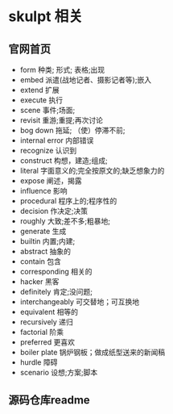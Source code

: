 # skulpt 相关

## 官网首页
- form 种类;   形式; 表格;出现
- embed 派遣(战地记者、摄影记者等);嵌入
- extend 扩展
- execute 执行
- scene 事件;场面;
- revisit 重游;重提;再次讨论
- bog down 拖延; （使）停滞不前;  
- internal error 内部错误
- recognize 认识到
- construct 构想，建造;组成;
- literal 字面意义的;完全按原文的;缺乏想象力的
- expose 阐述，揭露
- influence 影响
- procedural 程序上的;程序性的
- decision 作决定;决策
- roughly 大致;差不多;粗暴地;
- generate 生成
- builtin 内置;内建;
- abstract 抽象的
- contain 包含
- corresponding 相关的
- hacker 黑客
- definitely 肯定;没问题;
- interchangeably 可交替地；可互换地
- equivalent 相等的
- recursively 递归
- factorial 阶乘
- preferred 更喜欢
- boiler plate 锅炉钢板；做成纸型送来的新闻稿
- hurdle 障碍
- scenario 设想;方案;脚本

## 源码仓库readme
